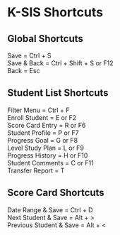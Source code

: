 # K-SIS Shortcuts

## Global Shortcuts
Save = Ctrl + S  
Save & Back = Ctrl + Shift + S or F12  
Back = Esc  

## Student List Shortcuts
Filter Menu = Ctrl + F  
Enroll Student = E or F2  
Score Card Entry = R or F6  
Student Profile = P or F7  
Progress Goal = G or F8  
Level Study Plan = L or F9  
Progress History = H or F10  
Student Comments = C or F11  
Transfer Report = T  

## Score Card Shortcuts
Date Range & Save = Ctrl + D  
Next Student & Save = Alt + >  
Previous Student & Save = Alt + <  
